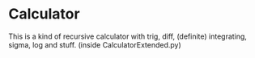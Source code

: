 # Calculator
This is a kind of recursive calculator with trig, diff, (definite) integrating, sigma, log and stuff. (inside CalculatorExtended.py)
